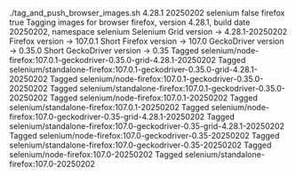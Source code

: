 ./tag_and_push_browser_images.sh 4.28.1 20250202 selenium false firefox true
Tagging images for browser firefox, version 4.28.1, build date 20250202, namespace selenium
Selenium Grid version -> 4.28.1-20250202
Firefox version -> 107.0.1
Short Firefox version -> 107.0
GeckoDriver version -> 0.35.0
Short GeckoDriver version -> 0.35
Tagged selenium/node-firefox:107.0.1-geckodriver-0.35.0-grid-4.28.1-20250202
Tagged selenium/standalone-firefox:107.0.1-geckodriver-0.35.0-grid-4.28.1-20250202
Tagged selenium/node-firefox:107.0.1-geckodriver-0.35.0-20250202
Tagged selenium/standalone-firefox:107.0.1-geckodriver-0.35.0-20250202
Tagged selenium/node-firefox:107.0.1-20250202
Tagged selenium/standalone-firefox:107.0.1-20250202
Tagged selenium/node-firefox:107.0-geckodriver-0.35-grid-4.28.1-20250202
Tagged selenium/standalone-firefox:107.0-geckodriver-0.35-grid-4.28.1-20250202
Tagged selenium/node-firefox:107.0-geckodriver-0.35-20250202
Tagged selenium/standalone-firefox:107.0-geckodriver-0.35-20250202
Tagged selenium/node-firefox:107.0-20250202
Tagged selenium/standalone-firefox:107.0-20250202
